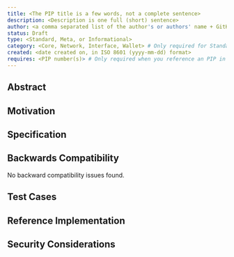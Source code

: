 ```yaml
---
title: <The PIP title is a few words, not a complete sentence>
description: <Description is one full (short) sentence>
author: <a comma separated list of the author's or authors' name + GitHub username (in parenthesis), or name and email (in angle brackets).  Example, FirstName LastName (@GitHubUsername), FirstName LastName <foo@bar.com>, FirstName (@GitHubUsername) and GitHubUsername (@GitHubUsername)>
status: Draft
type: <Standard, Meta, or Informational>
category: <Core, Network, Interface, Wallet> # Only required for Standards Track. Otherwise, remove this field.
created: <date created on, in ISO 8601 (yyyy-mm-dd) format>
requires: <PIP number(s)> # Only required when you reference an PIP in the `Specification` section. Otherwise, remove this field, example: 2,3 or 2.
---
```


<!--
  READ PIP-1 (https://pips.pactus.org/PIPS/pip-1) BEFORE USING THIS TEMPLATE!

  This is the suggested template for new PIPs.
  After you have filled in the requisite fields, please delete these comments.
  The title should be 44 characters or less. It should not repeat the PIP number in title.

  TODO: Remove this comment before submitting
-->

## Abstract

<!--
  The Abstract is a multi-sentence (short paragraph) technical summary.
  This should be a very terse and human-readable version of the specification section.
  Someone should be able to read only the abstract to get the gist of what this specification does.

  TODO: Remove this comment before submitting
-->

## Motivation

<!--
  This section is optional.

  The motivation section should include a description of any nontrivial problems the PIP solves.
  It should not describe how the PIP solves those problems, unless it is not immediately obvious.
  It should not describe why the PIP should be made into a standard, unless it is not immediately obvious.

  With a few exceptions, external links are not allowed.
  If you feel that a particular resource would demonstrate a compelling case for your PIP,
  then save it as a printer-friendly PDF, put it in the assets folder, and link to that copy.

  TODO: Remove this comment before submitting
-->

## Specification

<!--
  The Specification section should describe the syntax and semantics of any new feature.
  The specification should be detailed enough to allow competing,
  interoperable implementations for any of the current Pactus platforms.

  TODO: Remove this comment before submitting
-->

## Backwards Compatibility

<!--

  This section is optional.

  All PIPs that introduce backwards incompatibilities must include a section describing these incompatibilities and their severity.
  The PIP must explain how the author proposes to deal with these incompatibilities.
  PIP submissions without a sufficient backwards compatibility treatise may be rejected outright.

  The current placeholder is acceptable for a draft.

  TODO: Remove this comment before submitting
-->

No backward compatibility issues found.

## Test Cases

<!--
  This section is optional.

  The Test Cases section should include expected input/output pairs, but may include a succinct set of executable tests.
  It should not include project build files.
  No new requirements may be be introduced here (meaning an implementation following only the Specification section should pass all tests here.)
  If the test suite is too large to reasonably be included inline, then consider adding it as one or more files in `../assets/pip-####/`.
  External links will not be allowed

  TODO: Remove this comment before submitting
-->

## Reference Implementation

<!--
  This section is optional.

  The Reference Implementation section should include a minimal implementation that assists in understanding or implementing this specification.
  It should not include project build files.
  The reference implementation is not a replacement for the Specification section, and the proposal should still be understandable without it.
  If the reference implementation is too large to reasonably be included inline, then consider adding it as one or more files in `../assets/pip-####/`. External links will not be allowed.

  TODO: Remove this comment before submitting
-->

## Security Considerations

<!--
  All PIPs must contain a section that discusses the security implications/considerations relevant to the proposed change.
  Include information that might be important for security discussions, surfaces risks and can be used throughout the life cycle of the proposal.
  For example, include security-relevant design decisions, concerns, important discussions, implementation-specific guidance and pitfalls, an outline of threats and risks and how they are being addressed.
  PIP submissions missing the "Security Considerations" section will be rejected.
  A PIP cannot proceed to status "Final" without a Security Considerations discussion deemed sufficient by the reviewers.

  The current placeholder is acceptable for a draft.

  TODO: Remove this comment before submitting
-->
